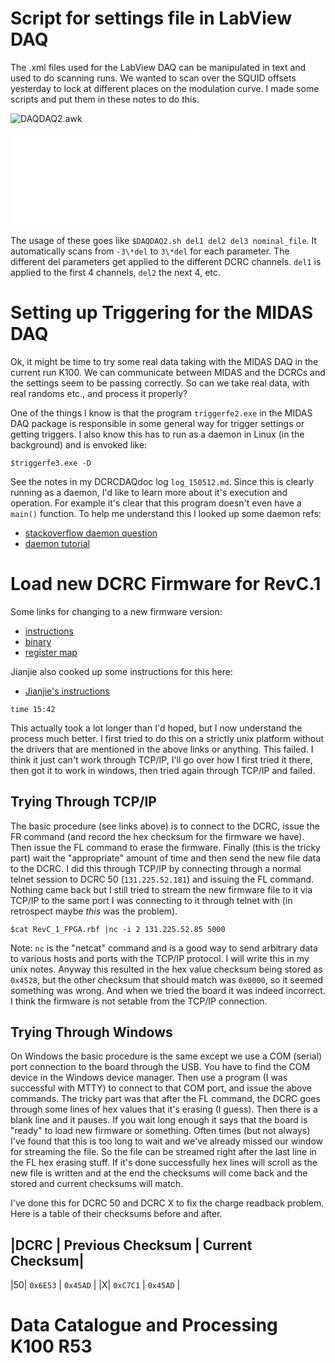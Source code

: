 Script for settings file in LabView DAQ
=======================================

The .xml files used for the LabView DAQ can be manipulated in text and used to do scanning runs.
We wanted to scan over the SQUID offsets yesterday to lock at different places on the modulation
curve.  I made some scripts and put them in these notes to do this. 

![DAQDAQ2.awk](scripts/DAQDAQ2.awk)

![DAQDAQ2.sh](scripts/DAQDAQ2.sh)

The usage of these goes like `$DAQDAQ2.sh del1 del2 del3 nominal_file`.  It automatically scans
from `-3\*del` to `3\*del` for each parameter.  The different del parameters get applied to the
different DCRC channels.  `del1` is applied to the first 4 channels, `del2` the next 4, etc. 

Setting up Triggering for the MIDAS DAQ
=======================================

Ok, it might be time to try some real data taking with the MIDAS DAQ in the current run K100.  We
can communicate between MIDAS and the DCRCs and the settings seem to be passing correctly.  So can
we take real data, with real randoms etc., and process it properly? 

One of the things I know is that the program `triggerfe2.exe` in the MIDAS DAQ package is
responsible in some general way for trigger settings or getting triggers.  I also know this has to
run as a daemon in Linux (in the background) and is envoked like:

```
$triggerfe3.exe -D
```

See the notes in my DCRCDAQdoc log `log_150512.md`.  Since this is clearly running as a daemon,
I'd like to learn more about it's execution and operation.  For example it's clear that this
program doesn't even have a `main()` function.  To help me understand this I looked up some daemon
refs:

 *  [stackoverflow daemon question](http://stackoverflow.com/questions/5384168/how-to-make-a-process-daemon)
 *  [daemon tutorial](http://www.linuxprofilm.com/articles/linux-daemon-howto.html)

Load new DCRC Firmware for RevC.1
=================================

Some links for changing to a new firmware version:

 * [instructions](https://confluence.slac.stanford.edu/display/CDMS/How+to+connect+to+a+DCRC+by+USB+and+load+new+firmware)
 * [binary](https://confluence.slac.stanford.edu/display/CDMS/WED+Resources+-+DAQ+Development)
 * [register map](https://confluence.slac.stanford.edu/display/CDMS/DCRC+Documentation)
 
Jianjie also cooked up some instructions for this here:

 * [Jianjie's instructions](http://www.hep.umn.edu/cdms/cdms_restricted/K100/DCRC/DCRC_FPGA/Flash%20memory.htm)

`time 15:42`

This actually took a lot longer than I'd hoped, but I now understand the process much better.  I
first tried to do this on a strictly unix platform without the drivers that are mentioned in the
above links or anything.  This failed.  I think it just can't work through TCP/IP, I'll go over
how I first tried it there, then got it to work in windows, then tried again through TCP/IP and
failed. 

Trying Through TCP/IP
---------------------

The basic procedure (see links above) is to connect to the DCRC, issue the FR command (and record
the hex checksum for the firmware we have). Then issue the FL command to erase the firmware.
Finally (this is the tricky part) wait the "appropriate" amount of time and then send the new file
data to the DCRC.  I did this through TCP/IP by connecting through a normal telnet session to DCRC
50 (`131.225.52.181`) and issuing the FL command.  Nothing came back but I still tried to stream
the new firmware file to it via TCP/IP to the same port I was connecting to it through telnet with
(in retrospect maybe *this* was the problem).

```
$cat RevC_1_FPGA.rbf |nc -i 2 131.225.52.85 5000
```

Note: `nc` is the "netcat" command and is a good way to send arbitrary data to various hosts and
ports with the TCP/IP protocol.  I will write this in my unix notes.   Anyway this resulted in the
hex value checksum being stored as `0x4528`, but the other checksum that should match was
`0x0000`, so it seemed something was wrong.  And when we tried the board it was indeed incorrect.
I think the firmware is not setable from the TCP/IP connection.

Trying Through Windows
----------------------

On Windows the basic procedure is the same except we use a COM (serial) port connection to the
board through the USB.  You have to find the COM device in the Windows device manager.  Then use a
program (I was successful with MTTY) to connect to that COM port, and issue the above commands.
The tricky part was that after the FL command, the DCRC goes through some lines of hex values that
it's erasing (I guess).  Then there is a blank line and it pauses.  If you wait long enough it
says that the board is "ready" to load new firmware or something.  Often times (but not always)
I've found that this is too long to wait and we've already missed our window for streaming the
file.  So the file can be streamed right after the last line in the FL hex erasing stuff.  If it's
done successfully hex lines will scroll as the new file is written and at the end the checksums
will come back and the stored and current checksums will match. 

I've done this for DCRC 50 and DCRC X to fix the charge readback problem.  Here is a table of
their checksums before and after. 

|DCRC | Previous Checksum | Current Checksum|
---------------------------------------------
|50| `0x6E53` | `0x45AD` |
|X| `0xC7C1` | `0x45AD` |

Data Catalogue and Processing K100 R53
======================================
